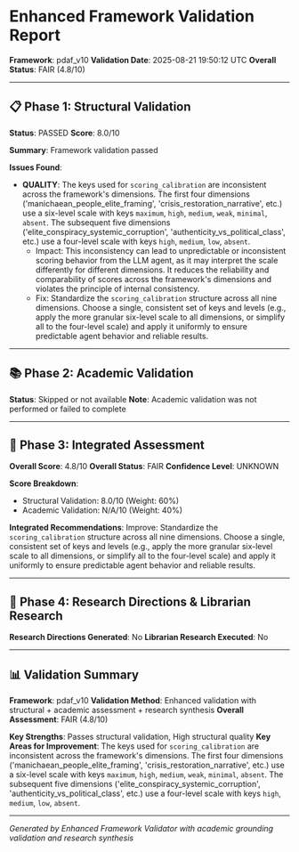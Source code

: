 # Enhanced Framework Validation Report

**Framework**: pdaf_v10
**Validation Date**: 2025-08-21 19:50:12 UTC
**Overall Status**: FAIR (4.8/10)

---

## 📋 Phase 1: Structural Validation

**Status**: PASSED
**Score**: 8.0/10

**Summary**: Framework validation passed

**Issues Found**:
- **QUALITY**: The keys used for `scoring_calibration` are inconsistent across the framework's dimensions. The first four dimensions ('manichaean_people_elite_framing', 'crisis_restoration_narrative', etc.) use a six-level scale with keys `maximum`, `high`, `medium`, `weak`, `minimal`, `absent`. The subsequent five dimensions ('elite_conspiracy_systemic_corruption', 'authenticity_vs_political_class', etc.) use a four-level scale with keys `high`, `medium`, `low`, `absent`.
  - Impact: This inconsistency can lead to unpredictable or inconsistent scoring behavior from the LLM agent, as it may interpret the scale differently for different dimensions. It reduces the reliability and comparability of scores across the framework's dimensions and violates the principle of internal consistency.
  - Fix: Standardize the `scoring_calibration` structure across all nine dimensions. Choose a single, consistent set of keys and levels (e.g., apply the more granular six-level scale to all dimensions, or simplify all to the four-level scale) and apply it uniformly to ensure predictable agent behavior and reliable results.

---

## 📚 Phase 2: Academic Validation

**Status**: Skipped or not available
**Note**: Academic validation was not performed or failed to complete

---

## 🎯 Phase 3: Integrated Assessment

**Overall Score**: 4.8/10
**Overall Status**: FAIR
**Confidence Level**: UNKNOWN

**Score Breakdown**:
- Structural Validation: 8.0/10 (Weight: 60%)
- Academic Validation: N/A/10 (Weight: 40%)

**Integrated Recommendations**: Improve: Standardize the `scoring_calibration` structure across all nine dimensions. Choose a single, consistent set of keys and levels (e.g., apply the more granular six-level scale to all dimensions, or simplify all to the four-level scale) and apply it uniformly to ensure predictable agent behavior and reliable results.

---

## 🔬 Phase 4: Research Directions & Librarian Research

**Research Directions Generated**: No
**Librarian Research Executed**: No

---

## 📊 Validation Summary

**Framework**: pdaf_v10
**Validation Method**: Enhanced validation with structural + academic assessment + research synthesis
**Overall Assessment**: FAIR (4.8/10)

**Key Strengths**: Passes structural validation, High structural quality
**Key Areas for Improvement**: The keys used for `scoring_calibration` are inconsistent across the framework's dimensions. The first four dimensions ('manichaean_people_elite_framing', 'crisis_restoration_narrative', etc.) use a six-level scale with keys `maximum`, `high`, `medium`, `weak`, `minimal`, `absent`. The subsequent five dimensions ('elite_conspiracy_systemic_corruption', 'authenticity_vs_political_class', etc.) use a four-level scale with keys `high`, `medium`, `low`, `absent`.



---

*Generated by Enhanced Framework Validator with academic grounding validation and research synthesis*

